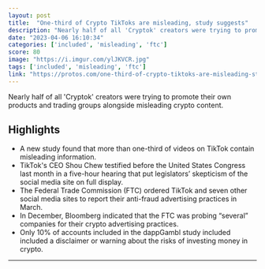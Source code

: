 ```yaml
---
layout: post
title:  "One-third of Crypto TikToks are misleading, study suggests"
description: "Nearly half of all 'Cryptok' creators were trying to promote their own products and trading groups alongside misleading crypto content."
date: "2023-04-06 16:10:34"
categories: ['included', 'misleading', 'ftc']
score: 80
image: "https://i.imgur.com/ylJKVCR.jpg"
tags: ['included', 'misleading', 'ftc']
link: "https://protos.com/one-third-of-crypto-tiktoks-are-misleading-study-suggests/"
---
```


Nearly half of all 'Cryptok' creators were trying to promote their own products and trading groups alongside misleading crypto content.

## Highlights

- A new study found that more than one-third of videos on TikTok contain misleading information.
- TikTok's CEO Shou Chew testified before the United States Congress last month in a five-hour hearing that put legislators’ skepticism of the social media site on full display.
- The Federal Trade Commission (FTC) ordered TikTok and seven other social media sites to report their anti-fraud advertising practices in March.
- In December, Bloomberg indicated that the FTC was probing “several” companies for their crypto advertising practices.
- Only 10% of accounts included in the dappGambl study included included a disclaimer or warning about the risks of investing money in crypto.

---
